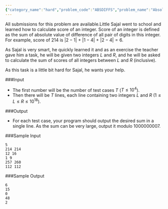 ```yaml
---
{"category_name":"hard","problem_code":"ABSDIFFS","problem_name":"Absolute Difference Sum","languages_supported":{"0":"C","1":"CPP14","2":"JAVA","3":"PYTH","4":"PYTH 3.6","5":"PYPY","6":"CS2","7":"PAS fpc","8":"PAS gpc","9":"RUBY","10":"PHP","11":"GO","12":"NODEJS","13":"HASK","14":"rust","15":"SCALA","16":"swift","17":"D","18":"PERL","19":"FORT","20":"WSPC","21":"ADA","22":"CAML","23":"ICK","24":"BF","25":"ASM","26":"CLPS","27":"PRLG","28":"ICON","29":"SCM qobi","30":"PIKE","31":"ST","32":"NICE","33":"LUA","34":"BASH","35":"NEM","36":"LISP sbcl","37":"LISP clisp","38":"SCM guile","39":"JS","40":"ERL","41":"TCL","42":"kotlin","43":"PERL6","44":"TEXT","45":"SCM chicken","46":"PYP3","47":"CLOJ","48":"COB","49":"FS"},"max_timelimit":1,"source_sizelimit":50000,"problem_author":"admin3","problem_tester":null,"date_added":"20-12-2018","tags":{"0":"admin3"},"time":{"view_start_date":1545503400,"submit_start_date":1545503400,"visible_start_date":1545503400,"end_date":1735669800},"is_direct_submittable":false,"layout":"problem"}
---
```

<span class="solution-visible-txt">All submissions for this problem are available.</span>Little Sajal went to school and learned how to calculate score of an integer. Score of an integer is defined as the sum of absolute value of difference of all pair of digits in this integer. For example, score of 214 is  $|2 - 1| \ + \ |1 - 4| \ + \ |2-4| = 6$.

As Sajal is very smart, he quickly learned it and as an exercise the teacher gave him a task, he will be given two integers $L$ and $R$, and he will be asked to calculate the sum of scores of all integers between $L$ and $R$ (inclusive).

As this task is a little bit hard for Sajal, he wants your help.

###Input
- The first number will be the number of test cases $T$ ($T \leq 10^4$).
- Then there will be $T$ lines, each line containing two integers $L$ and $R$ ($1 \leq L \leq R \leq 10^{18}$).

###Output
- For each test case, your program should output the desired sum in a single line. As the sum can be very large, output it modulo 1000000007.

###Sample Input
```
5
214 214
12 16
1 9
257 260
112 112
```

###Sample Output
```
6
15
0
48
2
```
